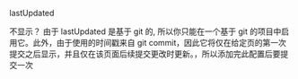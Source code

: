 lastUpdated

不显示？
由于 lastUpdated 是基于 git 的, 所以你只能在一个基于 git 的项目中启用它。此外，由于使用的时间戳来自 git commit，因此它将仅在给定页的第一次提交之后显示，并且仅在该页面后续提交更改时更新。，所以添加完此配置后要提交一次